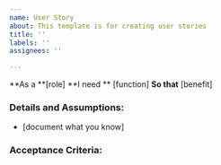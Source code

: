 ```yaml
---
name: User Story
about: This template is for creating user stories
title: ''
labels: ''
assignees: ''

---
```


**As a **[role]
**I need ** [function]
**So that** [benefit]

### Details and Assumptions:
* [document what you know]

### Acceptance Criteria:
